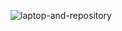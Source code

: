 ![laptop-and-repository](https://github.com/Mahan-javadi/Mahan-javadi/assets/155832393/288f8760-2b99-4060-9096-f519adbac84b)


